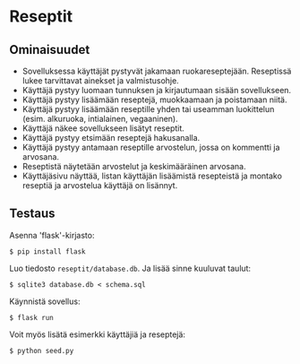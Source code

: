 # Reseptit

## Ominaisuudet
- Sovelluksessa käyttäjät pystyvät jakamaan ruokareseptejään. Reseptissä lukee tarvittavat ainekset ja valmistusohje.
- Käyttäjä pystyy luomaan tunnuksen ja kirjautumaan sisään sovellukseen.
- Käyttäjä pystyy lisäämään reseptejä, muokkaamaan ja poistamaan niitä.
- Käyttäjä pystyy lisäämään reseptille yhden tai useamman luokittelun (esim. alkuruoka, intialainen, vegaaninen).
- Käyttäjä näkee sovellukseen lisätyt reseptit.
- Käyttäjä pystyy etsimään reseptejä hakusanalla.
- Käyttäjä pystyy antamaan reseptille arvostelun, jossa on kommentti ja arvosana.
- Reseptistä näytetään arvostelut ja keskimääräinen arvosana.
- Käyttäjäsivu näyttää, listan käyttäjän lisäämistä resepteistä ja montako reseptiä ja arvostelua käyttäjä on lisännyt.

## Testaus
Asenna 'flask'-kirjasto:
```
$ pip install flask
```

Luo tiedosto `reseptit/database.db`. Ja lisää sinne kuuluvat taulut:
```
$ sqlite3 database.db < schema.sql
```

Käynnistä sovellus:
```
$ flask run
```

Voit myös lisätä esimerkki käyttäjiä ja reseptejä:
```
$ python seed.py
```
